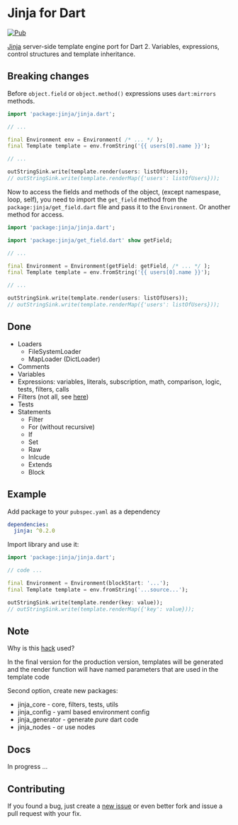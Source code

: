 # Jinja for Dart

[![Pub](https://img.shields.io/pub/v/jinja.svg)](https://pub.dartlang.org/packages/jinja)

[Jinja](https://www.palletsprojects.com/p/jinja/) server-side template engine port for Dart 2. Variables, expressions, control structures and template inheritance.

Breaking changes
----------------
Before `object.field` or `object.method()` expressions uses `dart:mirrors` methods.
```dart
import 'package:jinja/jinja.dart';

// ...

final Environment env = Environment( /* ... */ );
final Template template = env.fromString('{{ users[0].name }}');

// ...

outStringSink.write(template.render(users: listOfUsers));
// outStringSink.write(template.renderMap({'users': listOfUsers}));
```

Now to access the fields and methods of the object, (except namespase, loop, self), you need to import the `get_field` method from the `package:jinja/get_field.dart` file and pass it to the `Environment`.
Or another method for access.
```dart
import 'package:jinja/jinja.dart';

import 'package:jinja/get_field.dart' show getField;

// ...

final Environment = Environment(getField: getField, /* ... */ );
final Template template = env.fromString('{{ users[0].name }}');

// ...

outStringSink.write(template.render(users: listOfUsers));
// outStringSink.write(template.renderMap({'users': listOfUsers}));
```

Done
----
- Loaders
  - FileSystemLoader
  - MapLoader (DictLoader)
- Comments
- Variables
- Expressions: variables, literals, subscription, math, comparison, logic, tests, filters, calls
- Filters (not all, see [here][filters])
- Tests
- Statements
  - Filter
  - For (without recursive)
  - If
  - Set
  - Raw
  - Inlcude
  - Extends
  - Block

Example
-------
Add package to your `pubspec.yaml` as a dependency

```yaml
dependencies:
  jinja: ^0.2.0
```

Import library and use it:

```dart
import 'package:jinja/jinja.dart';

// code ...

final Environment = Environment(blockStart: '...');
final Template template = env.fromString('...source...');

outStringSink.write(template.render(key: value));
// outStringSink.write(template.renderMap({'key': value}));
```

Note
----
Why is this [hack][hack] used?

In the final version for the production version, templates will be
generated and the render function will have named parameters that
are used in the template code

Second option, create new packages:
  - jinja_core - core, filters, tests, utils
  - jinja_config - yaml based environment config
  - jinja_generator - generate _pure_ dart code
  - jinja_nodes - or use nodes

Docs
----
In progress ...

Contributing
------------
If you found a bug, just create a [new issue][new_issue] or even better fork
and issue a pull request with your fix.

[filters]: https://github.com/ykmnkmi/dart-jinja/blob/master/lib/src/filters.dart
[hack]: https://github.com/ykmnkmi/jinja.dart/blob/master/lib/src/environment.dart#L355
[new_issue]: https://github.com/ykmnkmi/dart-jinja/issues/new